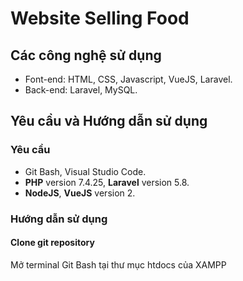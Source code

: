 # Website Selling Food
## Các công nghệ sử dụng
- Font-end: HTML, CSS, Javascript, VueJS, Laravel.
- Back-end: Laravel, MySQL.
## Yêu cầu và Hướng dẫn sử dụng
### Yêu cầu
- Git Bash, Visual Studio Code.
- **PHP** version 7.4.25, **Laravel** version 5.8.
- **NodeJS**, **VueJS** version 2.
### Hướng dẫn sử dụng
#### Clone git repository
Mở terminal Git Bash tại thư mục htdocs của XAMPP
